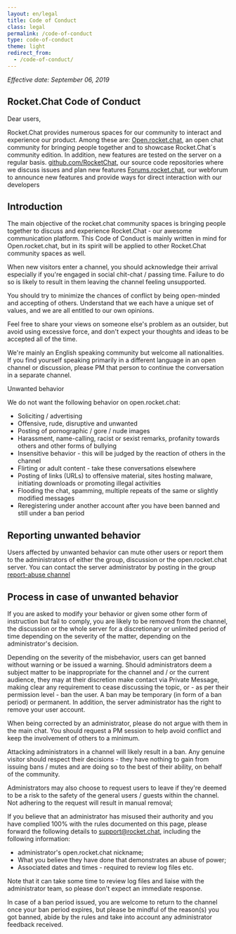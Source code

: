 ```yaml
---
layout: en/legal
title: Code of Conduct
class: legal
permalink: /code-of-conduct
type: code-of-conduct
theme: light
redirect_from:
  - /code-of-conduct/
---
```


_Effective date: September 06, 2019_

## Rocket.Chat Code of Conduct

Dear users, 

Rocket.Chat provides numerous spaces for our community to interact and experience our product. Among these are:
[Open.rocket.chat](https://open.rocket.chat/), an open chat community for bringing people together and to showcase Rocket.Chat´s community edition. In addition, new features are tested on the server on a regular basis. 
[github.com/RocketChat](http://github.com/RocketChat), our source code repositories where we discuss issues and plan new features
[Forums.rocket.chat](https://forums.rocket.chat/), our webforum to announce new features and provide ways for direct interaction with our developers

## Introduction

The main objective of the rocket.chat community spaces is bringing people together to discuss and experience Rocket.Chat - our awesome communication platform. This Code of Conduct is mainly written in mind for Open.rocket.chat, but in its spirit will be applied to other Rocket.Chat community spaces as well.

When new visitors enter a channel, you should acknowledge their arrival especially if you're engaged in social chit-chat / passing time. Failure to do so is likely to result in them leaving the channel feeling unsupported.

You should try to minimize the chances of conflict by being open-minded and accepting of others. Understand that we each have a unique set of values, and we are all entitled to our own opinions.

Feel free to share your views on someone else's problem as an outsider, but avoid using excessive force, and don't expect your thoughts and ideas to be accepted all of the time.

We're mainly an English speaking community but welcome all nationalities. If you find yourself speaking primarily in a different language in an open channel or discussion, please PM that person to continue the conversation in a separate channel.

Unwanted behavior

We do not want the following behavior on open.rocket.chat:

- Soliciting / advertising
- Offensive, rude, disruptive and unwanted
- Posting of pornographic / gore / nude images
- Harassment, name-calling, racist or sexist remarks, profanity towards others and other forms of bullying
- Insensitive behavior - this will be judged by the reaction of others in the channel
- Flirting or adult content - take these conversations elsewhere
- Posting of links (URLs) to offensive material, sites hosting malware, initiating downloads or promoting illegal activities
- Flooding the chat, spamming, multiple repeats of the same or slightly modified messages
- Reregistering under another account after you have been banned and still under a ban period

## Reporting unwanted behavior

Users affected by unwanted behavior can mute other users or report them to the administrators of either the group, discussion or the open.rocket.chat server. You can contact the server administrator by posting in the group [report-abuse channel](https://open.rocket.chat/channel/report-abuse)

## Process in case of unwanted behavior

If you are asked to modify your behavior or given some other form of instruction but fail to comply, you are likely to be removed from the channel, the discussion or the whole server for a discretionary or unlimited period of time depending on the severity of the matter, depending on the administrator's decision.

Depending on the severity of the misbehavior, users can get banned without warning or be issued a warning. Should administrators deem a subject matter to be inappropriate for the channel and / or the current audience, they may at their discretion make contact via Private Message, making clear any requirement to cease discussing the topic, or - as per their permission level - ban the user. A ban may be temporary (in form of a ban period) or permanent. In addition, the server administrator has the right to remove your user account.

When being corrected by an administrator, please do not argue with them in the main chat. You should request a PM session to help avoid conflict and keep the involvement of others to a minimum.

Attacking administrators in a channel will likely result in a ban. Any genuine visitor should respect their decisions - they have nothing to gain from issuing bans / mutes and are doing so to the best of their ability, on behalf of the community.

Administrators may also choose to request users to leave if they're deemed to be a risk to the safety of the general users / guests within the channel. Not adhering to the request will result in manual removal; 

If you believe that an administrator has misused their authority and you have complied 100% with the rules documented on this page, please forward the following details to support@rocket.chat, including the following information:

- administrator's open.rocket.chat nickname;
- What you believe they have done that demonstrates an abuse of power;
- Associated dates and times - required to review log files etc.

Note that it can take some time to review log files and liaise with the administrator team, so please don't expect an immediate response.

In case of a ban period issued, you are welcome to return to the channel once your ban period expires, but please be mindful of the reason(s) you got banned, abide by the rules and take into account any administrator feedback received.
